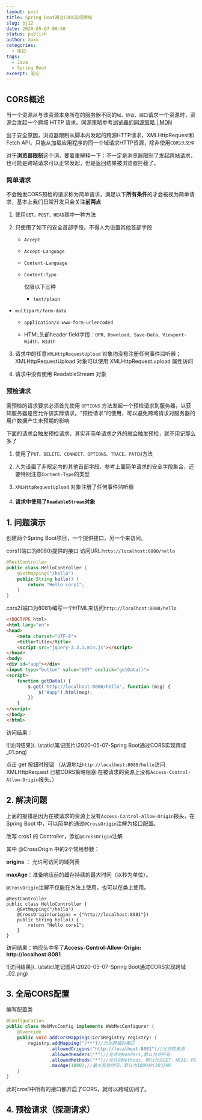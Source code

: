 ```yaml
---
layout: post
title: Spring Boot通过CORS实现跨域
slug: bj12
date: 2020-05-07 00:50
status: publish
author: Xuxx
categories: 
  - 笔记
tags: 
  - Java
  - Spring Boot
excerpt: 笔记
---
```


## CORS概述

当一个资源从与该资源本身所在的服务器不同的`域、协议、端口`请求一个资源时，资源会发起一个跨域 HTTP 请求。同源策略参考[浏览器的同源策略 | MDN](https://developer.mozilla.org/zh-CN/docs/Web/Security/Same-origin_policy)

出于安全原因，浏览器限制从脚本内发起的跨源HTTP请求，XMLHttpRequest和Fetch API，只能从加载应用程序的同一个域请求HTTP资源，除非使用`CORS头文件`

对于**浏览器限制**这个词，要着重解释一下：不一定是浏览器限制了发起跨站请求，也可能是跨站请求可以正常发起，但是返回结果被浏览器拦截了。

### 简单请求

不会触发CORS预检的请求称为简单请求，满足以下**所有条件**的才会被视为简单请求，基本上我们日常开发只会关注**前两点**

1. 使用`GET、POST、HEAD`其中一种方法

2. 只使用了如下的安全首部字段，不得人为设置其他首部字段

   - `Accept`

   - `Accept-Language`

   - `Content-Language`

   - `Content-Type`
     
     仅限以下三种

     - `text/plain`
- `multipart/form-data`
     - `application/x-www-form-urlencoded`

   - HTML头部header field字段：`DPR、Download、Save-Data、Viewport-Width、WIdth`
   
3. 请求中的任意`XMLHttpRequestUpload` 对象均没有注册任何事件监听器；XMLHttpRequestUpload 对象可以使用 XMLHttpRequest.upload 属性访问

4. 请求中没有使用 ReadableStream 对象

### 预检请求

需预检的请求要求必须首先使用 `OPTIONS` 方法发起一个预检请求到服务器，以获知服务器是否允许该实际请求。"预检请求“的使用，可以避免跨域请求对服务器的用户数据产生未预期的影响

下面的请求会触发预检请求，其实非简单请求之外的就会触发预检，就不用记那么多了

1. 使用了`PUT、DELETE、CONNECT、OPTIONS、TRACE、PATCH`方法

2. 人为设置了非规定内的其他首部字段，参考上面简单请求的安全字段集合，还要特别注意`Content-Type`的类型

3. `XMLHttpRequestUpload` 对象注册了任何事件监听器

4. #### 请求中使用了`ReadableStream`对象

## 1. 问题演示

创建两个Spring Boot项目，一个提供接口，另一个来访问。

cors1(端口为8080)提供的接口 访问URL:`http://localhost:8080/hello`

```java
@RestController
public class HelloController {
    @GetMapping("/hello")
    public String hello() {
        return "Hello cors1";
    }
}
```

cors2(端口为8081)编写一个HTML来访问`http://localhost:8080/hello`

```html
<!DOCTYPE html>
<html lang="en">
<head>
    <meta charset="UTF-8">
    <title>Title</title>
    <script src="jquery-3.3.1.min.js"></script>
</head>
<body>
<div id="app"></div>
<input type="button" value="GET" onclick="getData()">
<script>
    function getData() {
        $.get('http://localhost:8080/hello', function (msg) {
            $("#app").html(msg);
        })
    }
</script>
</body>
</html>
```

访问结果：

![访问结果](..\static\笔记图片\2020-05-07-Spring Boot通过CORS实现跨域_01.png)

点击 get 按钮时报错 （从源地址`http://localhost:8080/hello`访问 XMLHttpRequest 已被CORS策略阻塞:在被请求的资源上没有`Access-Control-Allow-Origin`报头。）

## 2. 解决问题

上面的报错是因为在被请求的资源上没有`Access-Control-Allow-Origin`报头，在 Spring Boot 中，可以简单的通过`@CrossOrigin`注解为接口配置。

改写 cros1 的 Controller，添加`@CrossOrigin`注解

其中 @CrossOrigin 中的2个常用参数：

**origins**  ： 允许可访问的域列表

**maxAge**：准备响应前的缓存持续的最大时间（以秒为单位）。

`@CrossOrigin`注解不仅能在方法上使用，也可以在类上使用。

```
@RestController
public class HelloController {
    @GetMapping("/hello")
    @CrossOrigin(origins = {"http://localhost:8081"})
    public String hello() {
        return "Hello cors1";
    }
}
```

访问结果：响应头中多了**Access-Control-Allow-Origin: http://localhost:8081**

![访问结果](..\static\笔记图片\2020-05-07-Spring Boot通过CORS实现跨域_02.png)

## 3. 全局CORS配置

编写配置类

```java
@Configuration
public class WebMvcConfig implements WebMvcConfigurer {
    @Override
    public void addCorsMappings(CorsRegistry registry) {
        registry.addMapping("/**")//允许跨域的接口
                .allowedOrigins("http://localhost:8081")//允许的来源
                .allowedHeaders("*")//允许的Headers,默认允许所有
                .allowedMethods("*")//允许的Methods，默认允许GET、HEAD、POST
                .maxAge(1800);//最大有效时间，默认为1800秒(30分钟)
    }
}
```

此时cros1中所有的接口都开启了CORS，就可以跨域访问了。

## 4. 预检请求（探测请求）

